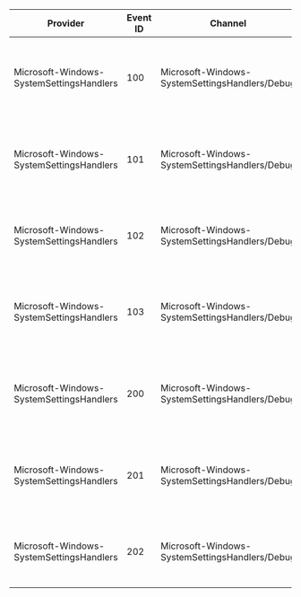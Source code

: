 Provider                                  |  Event ID  |  Channel                                         |  Message
------------------------------------------|------------|--------------------------------------------------|-------------------------------------------------------------------------------------
Microsoft-Windows-SystemSettingsHandlers  |  100       |  Microsoft-Windows-SystemSettingsHandlers/Debug  |  DataMart cell balance completed with HRESULT [{HRESULT}] StatusCode [{StatusCode}]
Microsoft-Windows-SystemSettingsHandlers  |  101       |  Microsoft-Windows-SystemSettingsHandlers/Debug  |  DataMart cell application HRESULT [{HRESULT}] PFN [{Pfn}] Arguments [{Arguments}]
Microsoft-Windows-SystemSettingsHandlers  |  102       |  Microsoft-Windows-SystemSettingsHandlers/Debug  |  DataMart Cell provider list created HRESULT [{HRESULT}] PFNs [{Pfns}]
Microsoft-Windows-SystemSettingsHandlers  |  103       |  Microsoft-Windows-SystemSettingsHandlers/Debug  |  DataMart Cell provider list created HRESULT [{HRESULT}] PFNs [{StatusCode}]
Microsoft-Windows-SystemSettingsHandlers  |  200       |  Microsoft-Windows-SystemSettingsHandlers/Debug  |  DataMart Wi-Fi balance completed with HRESULT [{HRESULT}] StatusCode [{StatusCode}]
Microsoft-Windows-SystemSettingsHandlers  |  201       |  Microsoft-Windows-SystemSettingsHandlers/Debug  |  DataMart Wi-Fi application HRESULT [{HRESULT}] PFN [{Pfn}] Arguments [{Arguments}]
Microsoft-Windows-SystemSettingsHandlers  |  202       |  Microsoft-Windows-SystemSettingsHandlers/Debug  |  DataMart Wi-Fi provider list created HRESULT [{HRESULT}] PFNs [{Pfns}]